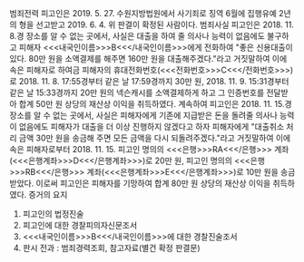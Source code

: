 범죄전력
피고인은 2019. 5. 27. 수원지방법원에서 사기죄로 징역 6월에 집행유예 2년의 형을 선고받고 2019. 6. 4. 위 판결이 확정된 사람이다.
범죄사실
피고인은 2018. 11. 8.경 장소를 알 수 없는 곳에서, 사실은 대출을 하여 줄 의사나 능력이 없음에도 불구하고 피해자 <<<내국인이름>>>B<<</내국인이름>>>에게 전화하여 "좋은 신용대출이 있다. 80만 원을 소액결제를 해주면 160만 원을 대출해주겠다."라고 거짓말하여 이에 속은 피해자로 하여금 피해자의 휴대전화번호(<<<전화번호>>>C<<</전화번호>>>)로 2018. 11. 8. 17:55경부터 같은 날 17:59경까지 30만 원, 2018. 11. 9. 15:31경부터 같은 날 15:33경까지 20만 원의 넥슨캐시를 소액결제하게 하고 그 인증번호를 전달받아 합계 50만 원 상당의 재산상 이익을 취득하였다.
계속하여 피고인은 2018. 11. 15.경 장소를 알 수 없는 곳에서, 사실은 피해자에게 기존에 지급받은 돈을 돌려줄 의사나 능력이 없음에도 피해자가 대출을 더 이상 진행하지 않겠다고 하자 피해자에게 "대출취소 처리 금액 30만 원을 송금해 주면 모든 금액을 다시 되돌려주겠다."라고 거짓말하여 이에 속은 피해자로부터 2018. 11. 15. 피고인 명의의 <<<은행>>>RA<<</은행>>> 계좌(<<<은행계좌>>>D<<</은행계좌>>>)로 20만 원, 피고인 명의의 <<<은행>>>RB<<</은행>>> 계좌(<<<은행계좌>>>E<<</은행계좌>>>)로 10만 원을 송금받았다.
이로써 피고인은 피해자를 기망하여 합계 80만 원 상당의 재산상 이익을 취득하였다. 증거의 요지
1. 피고인의 법정진술
1. 피고인에 대한 경찰피의자신문조서
1. <<<내국인이름>>>B<<</내국인이름>>>에 대한 경찰진술조서
1. 판시 전과 : 범죄경력조회, 참고자료(별건 확정 판결문)
